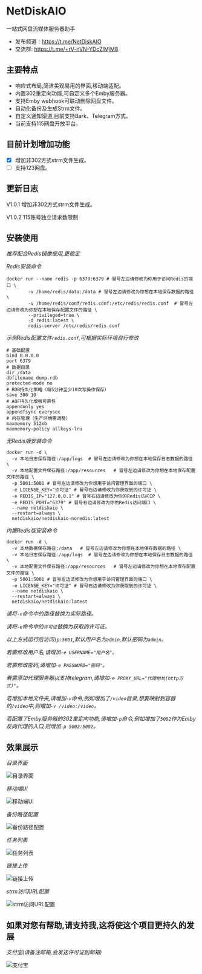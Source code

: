 # NetDiskAIO

一站式网盘流媒体服务器助手

- 发布频道：https://t.me/NetDiskAIO
- 交流群: https://t.me/+rV-nVN-YDcZlMjM8


## 主要特点

- 响应式布局,简洁美观易用的界面,移动端适配。
- 内置302重定向功能,可自定义多个Emby服务器。
- 支持Emby webhook可联动删除网盘文件。
- 自动化备份及生成Strm文件。
- 自定义通知渠道,目前支持Bark、Telegram方式。
- 当前支持115网盘开放平台。

## 目前计划增加功能

- [x] 增加非302方式strm文件生成。
- [ ] 支持123网盘。

## 更新日志
V1.0.1  增加非302方式strm文件生成。

V1.0.2  115账号独立请求数限制


## 安装使用

*推荐配合Redis镜像使用,更稳定*

*Redis安装命令*

```
docker run --name redis -p 6379:6379 # 冒号左边请修改为你用于访问Redis的端口 \
        -v /home/redis/data:/data # 冒号左边请修改为你想在本地保存数据的路径  \
        -v /home/redis/conf/redis.conf:/etc/redis/redis.conf  # 冒号左边请修改为你想在本地保存配置文件的路径 \
        --privileged=true \
        -d redis:latest \
        redis-server /etc/redis/redis.conf
```

*示例Redis配置文件`redis.conf`,可根据实际环境自行修改*

```
# 基础配置
bind 0.0.0.0
port 6379
# 数据目录
dir /data
dbfilename dump.rdb
protected-mode no
# RDB持久化策略（每5分钟至少10次写操作保存）
save 300 10
# AOF持久化增强可靠性
appendonly yes
appendfsync everysec
# 内存管理（生产环境需调整）
maxmemory 512mb
maxmemory-policy allkeys-lru
```

*无Redis版安装命令*

```
docker run -d \
  -v 本地日志保存路径:/app/logs  # 冒号左边请修改为你想在本地保存日志数据的路径 \
  -v 本地配置文件保存路径:/app/resources   # 冒号左边请修改为你想在本地保存配置文件的路径 \
  -p 5001:5001 # 冒号左边请修改为你想用于访问管理界面的端口 \
  -e LICENSE_KEY="许可证" # 冒号右边请修改为你获取到的许可证 \
  -e REDIS_IP="127.0.0.1" # 冒号右边请修改为你的Redis访问IP \
  -e REDIS_PORT="6379" # 冒号右边请修改为你的Redis访问端口 \
  --name netdiskaio \
  --restart=always \
  netdiskaio/netdiskaio-noredis:latest
```

*内置Redis版安装命令*

```
docker run -d \
  -v 本地数据保存路径:/data   # 冒号左边请修改为你想在本地保存数据的路径 \
  -v 本地日志保存路径:/app/logs  # 冒号左边请修改为你想在本地保存日志数据的路径 \
  -v 本地配置文件保存路径:/app/resources   # 冒号左边请修改为你想在本地保存配置文件的路径 \
  -p 5001:5001 # 冒号左边请修改为你想用于访问管理界面的端口 \
  -e LICENSE_KEY="许可证" # 冒号右边请修改为你获取到的许可证 \
  --name netdiskaio \
  --restart=always \
  netdiskaio/netdiskaio:latest
```

*请将`-v`命令中的路径替换为实际路径。*

*请将`-e`命令中的`许可证`替换为获取的许可证。*

*以上方式运行后访问`ip:5001`,默认用户名为`admin`,默认密码为`admin`。*

*若需修改用户名,请增加`-e USERNAME="用户名"`。*

*若需修改密码,请增加`-e PASSWORD="密码"`。*

*若需添加代理服务器以支持telegram,请增加`-e PROXY_URL="代理地址(http方式)"`。*

*若增加本地文件夹,请增加`-v`命令,例如增加了`/video`目录,想要映射到容器的`/video`中,则增加`-v /video:/video`。*

*若配置了Emby服务器的302重定向功能,请增加`-p`命令,例如增加了`5002`作为Emby反向代理的入口,则增加`-p 5002:5002`。*


## 效果展示

*目录界面*

![目录界面](https://github.com/NetDiskAIO/NetDiskAIO/blob/main/images/ui.png "目录界面")

*移动端UI*

![移动端UI](https://github.com/NetDiskAIO/NetDiskAIO/blob/main/images/mobile.png "移动端UI")

*备份路径配置*

![备份路径配置](https://github.com/NetDiskAIO/NetDiskAIO/blob/main/images/backup_config.png "备份路径配置")

*任务列表*

![任务列表](https://github.com/NetDiskAIO/NetDiskAIO/blob/main/images/task.png "任务列表")

*链接上传*

![链接上传](https://github.com/NetDiskAIO/NetDiskAIO/blob/main/images/upload.png "链接上传")

*strm访问URL配置*

![strm访问URL配置](https://github.com/NetDiskAIO/NetDiskAIO/blob/main/images/url_config.png "strm访问URL配置")


## 如果对您有帮助,请支持我,这将使这个项目更持久的发展

*支付宝(请备注邮箱,会发送许可证到邮箱)*

![支付宝](https://github.com/NetDiskAIO/NetDiskAIO/blob/main/images/alipay.png "支付宝")

[//]: # (*微信*)

[//]: # (![微信]&#40;https://github.com/NetDiskAIO/NetDiskAIO/blob/main/images/alipay.png "微信"&#41;)